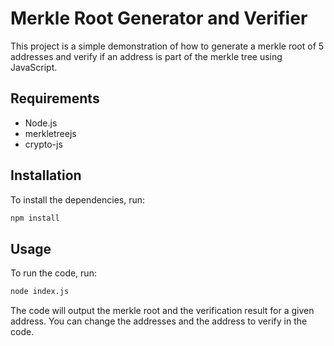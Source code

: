 # Merkle Root Generator and Verifier

This project is a simple demonstration of how to generate a merkle root of 5 addresses and verify if an address is part of the merkle tree using JavaScript.

## Requirements

- Node.js
- merkletreejs
- crypto-js

## Installation

To install the dependencies, run:

```bash
npm install
```

## Usage

To run the code, run:

```bash
node index.js
```

The code will output the merkle root and the verification result for a given address. You can change the addresses and the address to verify in the code.

